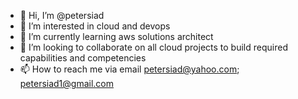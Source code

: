 - 👋 Hi, I’m @petersiad
- 👀 I’m interested in cloud and devops
- 🌱 I’m currently learning aws solutions architect
- 💞️ I’m looking to collaborate on all cloud projects to build required capabilities and competencies
- 📫 How to reach me via email petersiad@yahoo.com; petersiad1@gmail.com

<!---
petersiad/petersiad is a ✨ special ✨ repository because its `README.md` (this file) appears on your GitHub profile.
You can click the Preview link to take a look at your changes.
--->
